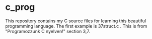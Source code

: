 # c_prog
This repository contains my C source files for learning this beautiful programming language.
The first example is 37struct.c . This is from "Programozzunk C nyelven!" section 3,7. 
